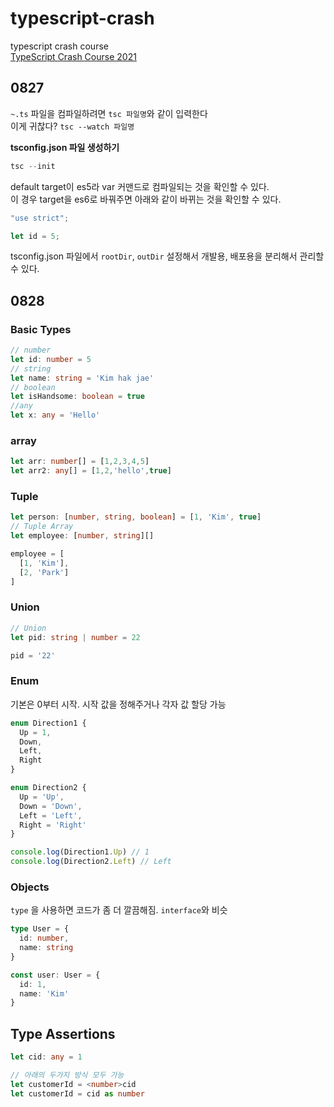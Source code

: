 # typescript-crash
typescript crash course<br />
[TypeScript Crash Course 2021](https://youtu.be/BCg4U1FzODs)

## 0827
`~.ts` 파일을 컴파일하려면 `tsc 파일명`와 같이 입력한다<br />
이게 귀찮다? `tsc --watch 파일명` 

**tsconfig.json 파일 생성하기**
```typescript
tsc --init
```
default target이 es5라 var 커맨드로 컴파일되는 것을 확인할 수 있다.<br />
이 경우 target을 es6로 바꿔주면 아래와 같이 바뀌는 것을 확인할 수 있다.
```javascript
"use strict";

let id = 5;
```

tsconfig.json 파일에서 `rootDir`, `outDir` 설정해서 개발용, 배포용을 분리해서 관리할 수 있다.

## 0828
### Basic Types
```typescript
// number
let id: number = 5
// string
let name: string = 'Kim hak jae'
// boolean
let isHandsome: boolean = true
//any
let x: any = 'Hello'
```

### array
```typescript
let arr: number[] = [1,2,3,4,5]
let arr2: any[] = [1,2,'hello',true]
```

### Tuple
```typescript
let person: [number, string, boolean] = [1, 'Kim', true]
// Tuple Array
let employee: [number, string][]

employee = [
  [1, 'Kim'],
  [2, 'Park']
]
```

### Union
```typescript
// Union
let pid: string | number = 22

pid = '22'
```

### Enum
기본은 0부터 시작. 시작 값을 정해주거나 각자 값 할당 가능
```typescript
enum Direction1 {
  Up = 1,
  Down,
  Left,
  Right
}

enum Direction2 {
  Up = 'Up',
  Down = 'Down',
  Left = 'Left',
  Right = 'Right'
}

console.log(Direction1.Up) // 1
console.log(Direction2.Left) // Left
```

### Objects
`type` 을 사용하면 코드가 좀 더 깔끔해짐. `interface`와 비슷
```typescript
type User = {
  id: number,
  name: string
}

const user: User = {
  id: 1,
  name: 'Kim'
}
```

## Type Assertions
```typescript
let cid: any = 1

// 아래의 두가지 방식 모두 가능
let customerId = <number>cid
let customerId = cid as number
```